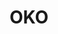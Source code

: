---
layout: place
title: OKO
permalink: /connecticut/westport/oko.html
stateAbbr: CT
stateName: Connecticut
cityName: Westport
seo:
  type: restaurant
  links: http://www.okokitchen.com/
place_id: ChIJiUYmXR4b6IkRUeCKCQERbKo
photos:
  - name: >-
      places/ChIJiUYmXR4b6IkRUeCKCQERbKo/photos/AeeoHcIw4eF0GQw_q-7EU6OKGneH38QFS-f_hdumdMp4W4qloZkfEY8PT4kJTU6BnjKqupa66S8sPAxXYzmpHrahjr8b2opoKN4WXXuPjP3EyRkTZSJkVt7jxqkEhRIqhdxkU3xNw9aD3YrFjKtCEGON5VvMTtLnonKYRVIlVcEcd0_VAT1yJ9JZb4CajJKlr1AzfQlgeV1ei-nE1C8ixQMzXzam4lPmpqahpIxjdZvByL7PGoTUqNXOy-rrocraMYs2FmWPsAuSikVQOpu23fRvhgL233g5SPnXUsQmwyL7WhSM77gxRAhMCdjjYs_Z-vzbkyZ1OvTHwFX31iHJ5jMkI3qhgHgeftR02RwLCPp0vhw3cKpABa_az3yrqKxXC7GoBkXzP0UZd06zJFtPv4jnCtdp7qB9Q_chocOeiqOg7AqQR4RD
    widthPx: 3024
    heightPx: 4032
    authorAttributions:
      - displayName: Mark LoGiurato
        uri: https://maps.google.com/maps/contrib/116823789556768102113
        photoUri: >-
          https://lh3.googleusercontent.com/a-/ALV-UjUxBY64_wC7TBCXlH972PcMDIc487I-s0yySpIwZ24S6aKw5K22pg=s100-p-k-no-mo
    flagContentUri: >-
      https://www.google.com/local/imagery/report/?cb_client=maps_api_places.places_api&image_key=!1e10!2sCIHM0ogKEICAgIDq9ZKLmgE&hl=en-US
    googleMapsUri: >-
      https://www.google.com/maps/place//data=!3m4!1e2!3m2!1sCIHM0ogKEICAgIDq9ZKLmgE!2e10!4m2!3m1!1s0x89e81b1e5d264689:0xaa6c1101098ae051
  - name: >-
      places/ChIJiUYmXR4b6IkRUeCKCQERbKo/photos/AeeoHcLxRGQtRqXCKiAeLQYsx-lJKNk_sgwh_WCxDqwjcrxEXEv3I6ZXzNN7ifq5TBJxrPqspjbxnRZPbqXIAc7UmfBnFwg3ceXvJktvhADsvtWCcPc_H3G2__68WDGeHHYL2xSUtrTtGXjloGjRp4RmcInq9QbbB475WXGPaz-S_AC0pmxHGv5GUytdpNuLQGdlczZIuNmsIc009S7_2SEUoShRtip5_7xGtsWALKDB5jTMyJku4ljokuXxFZ3VFrz9B6j1ZfvZgw-zY5AotfIaYIXkxjhJd_rZwBYpgD91Eq6nbgkgaxmnXfJS_UBAiosNLkVVTBRWBQ5b4n15O5thfj3CAx3v8Cb7_SghCYRBo0dg297Hl4CwCJMHmOXYmemFyodk7O8rhETWZlolzqoDTfIP4ffGT5YdxTI0TLPpVGKRIpMg
    widthPx: 4032
    heightPx: 3024
    authorAttributions:
      - displayName: Karilina Pleva
        uri: https://maps.google.com/maps/contrib/105794713106003963683
        photoUri: >-
          https://lh3.googleusercontent.com/a-/ALV-UjUA1wuW8GVJWYTQ9hzF7UGEd-wZvFJMt6yQ-kWH271hH0Yvo15I=s100-p-k-no-mo
    flagContentUri: >-
      https://www.google.com/local/imagery/report/?cb_client=maps_api_places.places_api&image_key=!1e10!2sCIHM0ogKEICAgMDQn8nEjgE&hl=en-US
    googleMapsUri: >-
      https://www.google.com/maps/place//data=!3m4!1e2!3m2!1sCIHM0ogKEICAgMDQn8nEjgE!2e10!4m2!3m1!1s0x89e81b1e5d264689:0xaa6c1101098ae051
  - name: >-
      places/ChIJiUYmXR4b6IkRUeCKCQERbKo/photos/AeeoHcKHB2L53jvuxHvj36iJ_9RZ-QCRsC8OuxK-4bulCIFhJIaWwIEFykkkfxRFXJLSDINRDPmJ27Ig_eexmrKu32FdDSzXxmb0_9n8DRHkn3nlga-bwIcxmmYOAFUOOvxCYa_-jlAHSTApTuV0011HSix_WErsIvAcDXtQu3xjch9qKCZOMfG85gOQmry5mnUWhC89I8JkWiyOeS_jrBu8Z9QL1nWF4GPMPIoLR_uTaHKiwQxsiE5Kvk4tcg3eQGbDFEfUiKlTTevMVSMMw7X2i9ejP3kq7FqpqDR42PCqHdQ8U2sHWn4jq1BLD3-UpxNsLtPHg1OyGetFrX9Ur2sUsLa0xcGinxPWXv0y3A0t9JnNTOKV_42frTqduZnyjqqhPnuM98UJeY0iWLcOxvoHG0r8Num1Bc-4vBgkPWkxMB-JaQ
    widthPx: 3024
    heightPx: 4032
    authorAttributions:
      - displayName: Emily “M” Calarco
        uri: https://maps.google.com/maps/contrib/105706995862979772703
        photoUri: >-
          https://lh3.googleusercontent.com/a-/ALV-UjXZ0mS5pONLvti-UdM9atqB9KpLEXfpERau2KcHoBnfiwM8FcZS=s100-p-k-no-mo
    flagContentUri: >-
      https://www.google.com/local/imagery/report/?cb_client=maps_api_places.places_api&image_key=!1e10!2sCIHM0ogKEICAgIDX9bX2KQ&hl=en-US
    googleMapsUri: >-
      https://www.google.com/maps/place//data=!3m4!1e2!3m2!1sCIHM0ogKEICAgIDX9bX2KQ!2e10!4m2!3m1!1s0x89e81b1e5d264689:0xaa6c1101098ae051
  - name: >-
      places/ChIJiUYmXR4b6IkRUeCKCQERbKo/photos/AeeoHcJSoT4OOdC9H02GUvSK_ivKRBwtepVuCv1UY2YlKAiuGony7uuurQXHVhD3V0hXtzlLOib98WKr65w6G-VGCMXq73KA-YSDkm8fVHZoODGUTnzP9nRiDNh-BN8R3Ks92vlLE7TtovHVJXC6irDfW7G945ml-Fhc1ixlinLvGThiLFb3Zr4HVYqEh_KViFGHutNM1FLxEyt3gzRnoAY3lkMjsgYSsT-3V-Nes5jN-ycCriTiuhyT5wfsEGCpayO_AVUR6tWSlRmeBzNc1WdMxZLkTocDQ7kRJ0owlGWYqbbEjWXbYFjOSbSf5iOyjfU1Zxm_8MjN5OVysQvP2IY1OlfiPW56vglcZEdHRloZVEO4xhd-t2QHYoIlanntsKdAcpZ1UI_iehDU2xWTe0f9NK1qak0Qq6u5Liva8BpIS067GqVm
    widthPx: 3600
    heightPx: 4800
    authorAttributions:
      - displayName: Krista Schmidt
        uri: https://maps.google.com/maps/contrib/101045307838755156082
        photoUri: >-
          https://lh3.googleusercontent.com/a-/ALV-UjUXzUaWWLLQj1wgRqG20kG0mtPLmZUmC-d58a60ZW_UJosL8ohbPQ=s100-p-k-no-mo
    flagContentUri: >-
      https://www.google.com/local/imagery/report/?cb_client=maps_api_places.places_api&image_key=!1e10!2sCIHM0ogKEICAgIDLs5_i0AE&hl=en-US
    googleMapsUri: >-
      https://www.google.com/maps/place//data=!3m4!1e2!3m2!1sCIHM0ogKEICAgIDLs5_i0AE!2e10!4m2!3m1!1s0x89e81b1e5d264689:0xaa6c1101098ae051
  - name: >-
      places/ChIJiUYmXR4b6IkRUeCKCQERbKo/photos/AeeoHcIJpsMHPKCfW1pRIbbzJ52KveLKYdWqzjB-Ij3VRbLqwzu64V7sfrLo3RllYo9L01cnun7c3JONTTS-MEubg0sO2N904J0qONOxnrUyMr6OKyMGPpvdDRWgQvzaPqO5LRkSbdOfTtskWN-VznrXemWKbtdfb3_70hA7OP1Vh2yjTMqQGCfCJ0FRI8kVHPOP4jp-AHBMjProHg1nJUCtJxbssovjoEpD8OqQWG-aYzA1SKIA42XUJXM7f4MNcjhW13qQamBVGPDv48_TcI1fyYelQEs9lHxH0D5ZznPid0Y_K9RWN5hX5_LaGbYauld5E4n3YTqYm5dBSC7xtt-7DaAi1abxNON6y9wSLTSl6tQiLfy_GYcXu59xMu3Yn4SpfcG6qNAm1zwICJnUWo08Xz3Lw9ccPyDDXg6MSliQPRSJrq0
    widthPx: 3600
    heightPx: 4800
    authorAttributions:
      - displayName: Krista Schmidt
        uri: https://maps.google.com/maps/contrib/101045307838755156082
        photoUri: >-
          https://lh3.googleusercontent.com/a-/ALV-UjUXzUaWWLLQj1wgRqG20kG0mtPLmZUmC-d58a60ZW_UJosL8ohbPQ=s100-p-k-no-mo
    flagContentUri: >-
      https://www.google.com/local/imagery/report/?cb_client=maps_api_places.places_api&image_key=!1e10!2sCIHM0ogKEICAgIDLs5_ikAE&hl=en-US
    googleMapsUri: >-
      https://www.google.com/maps/place//data=!3m4!1e2!3m2!1sCIHM0ogKEICAgIDLs5_ikAE!2e10!4m2!3m1!1s0x89e81b1e5d264689:0xaa6c1101098ae051
  - name: >-
      places/ChIJiUYmXR4b6IkRUeCKCQERbKo/photos/AeeoHcJ4E3W__-4YlxM88U07CzDeoIldP25zA9JNnc7XjZBPHcmM_uNTFCB1lG2TU0yFG02STXU33mwFj-eq8WQE1K-aUjX-cv02y-jbi5tlU9RpKZigdCneVJ3bbXJ9Uc3DEtWdaQczqtt3XfQPccBGQRKdkL1hgNyJtXCJRJ6tJMC8x9a-5fNemtEuv6hldRvSrRn4urc5023A1Aus6wI3rTTANyccUuJyYmk3bpcEcR9WR8_DIUCuQHqYkLzdOd-3VrJAY-S5lFouzHphApq1M3f5dPNNzPVXVwX0s5Y8zsWEnJgkeaNm2iS4G8uUqVkN2XXHsONUvpor8iLx_YUbtan8Z1v_t-eSlanwVrgMoAywJFBc_-UhGaA6eZ_uvYy6DD39749Fm4lkzRnNgvK2FOdvelyl8aMsdFIAXc1IVKHSQA
    widthPx: 3024
    heightPx: 4032
    authorAttributions:
      - displayName: Alexa Eunji Lee
        uri: https://maps.google.com/maps/contrib/115304179833040531178
        photoUri: >-
          https://lh3.googleusercontent.com/a-/ALV-UjWMWSC3LoEqwWPhLXKeSEQzDqMpJ8RCMB7W5SKJdqbUbqELe62m=s100-p-k-no-mo
    flagContentUri: >-
      https://www.google.com/local/imagery/report/?cb_client=maps_api_places.places_api&image_key=!1e10!2sCIHM0ogKEICAgID_sq-FSQ&hl=en-US
    googleMapsUri: >-
      https://www.google.com/maps/place//data=!3m4!1e2!3m2!1sCIHM0ogKEICAgID_sq-FSQ!2e10!4m2!3m1!1s0x89e81b1e5d264689:0xaa6c1101098ae051
  - name: >-
      places/ChIJiUYmXR4b6IkRUeCKCQERbKo/photos/AeeoHcIo9LIKakJloOas3YFxCaPjnpvc4Bux7xt4cqQoOtIAuJqfmRHqptr0ufxnOLGBl_gxxNGB0-6M0E3W3WzeWYK0yaQJ7wMXDbnGhliPkAy_seunqkCbE5dJwwhZnOqIFu3HI6i5p1DsdK8IM_RZfNvDDaXETdRn6kzT-STwVusDN8Ld5a3TZqwknrq1WPYd11NFFIdgF4708_hxD-8JUnaNGDzxH7qmHb-25vvXaP34Y9lveXIgmX_5f9VxqOKx3BpDYKGgQSxVP9yd09U2JAXxLZ6evmKfER9CAus9BDcBep3AbHe7XO8Nhosrugx9YsAhPU9OsXbsGWdiDlqCP_2Ng8gB3jI4Fa5Hs7C9kyrIE3IEXA5-fpJC9xV-_6mtY-QMi_dMwXF5OmvUWelaVmn2-79MnrjdxIaubu3sJKw
    widthPx: 3600
    heightPx: 4800
    authorAttributions:
      - displayName: Karilina Pleva
        uri: https://maps.google.com/maps/contrib/105794713106003963683
        photoUri: >-
          https://lh3.googleusercontent.com/a-/ALV-UjUA1wuW8GVJWYTQ9hzF7UGEd-wZvFJMt6yQ-kWH271hH0Yvo15I=s100-p-k-no-mo
    flagContentUri: >-
      https://www.google.com/local/imagery/report/?cb_client=maps_api_places.places_api&image_key=!1e10!2sCIHM0ogKEICAgMDQn8nETg&hl=en-US
    googleMapsUri: >-
      https://www.google.com/maps/place//data=!3m4!1e2!3m2!1sCIHM0ogKEICAgMDQn8nETg!2e10!4m2!3m1!1s0x89e81b1e5d264689:0xaa6c1101098ae051
  - name: >-
      places/ChIJiUYmXR4b6IkRUeCKCQERbKo/photos/AeeoHcIi5CqyVKaQibxC0QPZpOek3uN34W6zng8zwhAvvsFlkVH2kafSsysDGyeIZ037VBS-MJsIBOq1Kq3-k8r026H7MRh75hfOppSEZoMcyNfgQNdOomn1mI3AYbGDJK7gWXqGn4cAIMUTqIvmclK3E4Nc3OGWFZe0Tx6UglAk4hg3VWsglIlB3RHNtWfBqLRbT6GEpMH_X0JwA4rxMi72u9-KpYYcKAJAkqRucimIR2bdlqikRzOXPQLMYFyrRob_vm135-wmziWgdYxFtOrzwZKMThIPKXvjtsAfjVMsZeizV_t2gt4js5WzPN2qnWKyJb2sL9vbF43GxywZpRAYyj1pTGoWM0witRmwRLDgFgnZB2s-tfqEq9iLpiswtUdWIxmgWshn-LgSqVOYokKIfFBZtdY6Qf7XkgEvzPkiVB2ZHA
    widthPx: 3024
    heightPx: 4032
    authorAttributions:
      - displayName: Food of CT
        uri: https://maps.google.com/maps/contrib/112487265661034916508
        photoUri: >-
          https://lh3.googleusercontent.com/a-/ALV-UjVdND3uBUC8fi0kvMsTVgkUS_h9krgUdHKaAu4tZXZnxtdC__k=s100-p-k-no-mo
    flagContentUri: >-
      https://www.google.com/local/imagery/report/?cb_client=maps_api_places.places_api&image_key=!1e10!2sCIHM0ogKEICAgIDD0rfhAg&hl=en-US
    googleMapsUri: >-
      https://www.google.com/maps/place//data=!3m4!1e2!3m2!1sCIHM0ogKEICAgIDD0rfhAg!2e10!4m2!3m1!1s0x89e81b1e5d264689:0xaa6c1101098ae051
  - name: >-
      places/ChIJiUYmXR4b6IkRUeCKCQERbKo/photos/AeeoHcK9ve4zTvcFCa97PgjHuer0MRflE0kBAzWmtFVBP8SqQzMUqt8yA0R84JYX8VFYhto8PQ1IjLjrPWndtm3e-1nZaV578NivWPFV3gg-4Omc2sigTUp26asnIJ_JZ3ATa6ds1ZhgPgUpD8vNl23ncIRra7iFe0IsU8jbTotRAl66lQJBjV717zscY5R732qWzdvWMFaIqQCmF9V64nRPCl-9CZyeT42yiNToXE9bNIL4XPr3qmKsUp0S_UqKIp0joMgmUrm7xK84CtTuanTMG9bQ9IaMzTF5KGWGBZPnlA4_q8D00YQRHElK0VtAo4Skk4xykMxcu2RJTJXCwQyCuVOIl6m0IDWHiGjGoX3a_X64cxfP1YjyZCSgmceObF_wJGwKSWl2Zwtl32tBP0-rBxvss1vtcs163jSuundA6pCHrQ
    widthPx: 3024
    heightPx: 4032
    authorAttributions:
      - displayName: Food of CT
        uri: https://maps.google.com/maps/contrib/112487265661034916508
        photoUri: >-
          https://lh3.googleusercontent.com/a-/ALV-UjVdND3uBUC8fi0kvMsTVgkUS_h9krgUdHKaAu4tZXZnxtdC__k=s100-p-k-no-mo
    flagContentUri: >-
      https://www.google.com/local/imagery/report/?cb_client=maps_api_places.places_api&image_key=!1e10!2sCIHM0ogKEICAgIDD0rfhIg&hl=en-US
    googleMapsUri: >-
      https://www.google.com/maps/place//data=!3m4!1e2!3m2!1sCIHM0ogKEICAgIDD0rfhIg!2e10!4m2!3m1!1s0x89e81b1e5d264689:0xaa6c1101098ae051
  - name: >-
      places/ChIJiUYmXR4b6IkRUeCKCQERbKo/photos/AeeoHcJUsW66ZbImcJd0xkrIjCogBmXAYCcD5lIPlDaHrEEIe1GA__k6TzgBKspwf3hzv_Wlpw2LIb4vfTtDAhep_DAKgUBPGW9MJEu5SvMDNqgnOhDM1W8RISVI396CklwGro3O8ayqYH9fZSitr5D19SExtpuTqHskOfqcRVBZaneb-680rSR2W6BgmD9TEYGT_xU0ZZsZuETqukSWWIS8nrt7Oo-91h_KH7MWkYnO7J1TF6yHFaCVXiFmzCerfPXBFLcSPn1MMjSsEhKTFY5TvTmEyx45RvCayCBCQ48R3ozxJTTPCRXHv9deHd_7wark89fcaEiAwgzRoEoWLduYKKa2k7huSl-e43MARiE8HBsHysfew3MxcaGIZ4lYZVuNMQZ5hB1Zoz-meYZ9Lp0CpEbd7GdLob22rIucq30aMWL5mQ
    widthPx: 3024
    heightPx: 4032
    authorAttributions:
      - displayName: Dana Loubriel Rivera
        uri: https://maps.google.com/maps/contrib/102317800978594678345
        photoUri: >-
          https://lh3.googleusercontent.com/a/ACg8ocJM5K8OZS5jdL0rU-uJxrpjvzyGsu7c0ziYz4Ba7MfU7X5OVA=s100-p-k-no-mo
    flagContentUri: >-
      https://www.google.com/local/imagery/report/?cb_client=maps_api_places.places_api&image_key=!1e10!2sCIHM0ogKEICAgIC31IntNg&hl=en-US
    googleMapsUri: >-
      https://www.google.com/maps/place//data=!3m4!1e2!3m2!1sCIHM0ogKEICAgIC31IntNg!2e10!4m2!3m1!1s0x89e81b1e5d264689:0xaa6c1101098ae051
address: 6 Wilton Rd, Westport, CT 06880, USA
street: 6 Wilton Rd
city: Westport
state: CT
zip: '06880'
country: USA
neighborhood: Old Hill
latitude: '41.141114'
longitude: '-73.364538'
accessibility_options:
  wheelchairAccessibleParking: true
  wheelchairAccessibleEntrance: true
  wheelchairAccessibleRestroom: true
  wheelchairAccessibleSeating: true
business_status: OPERATIONAL
name: OKO
google_maps_links:
  directionsUri: >-
    https://www.google.com/maps/dir//''/data=!4m7!4m6!1m1!4e2!1m2!1m1!1s0x89e81b1e5d264689:0xaa6c1101098ae051!3e0
  placeUri: https://maps.google.com/?cid=12280208980085235793
  writeAReviewUri: >-
    https://www.google.com/maps/place//data=!4m3!3m2!1s0x89e81b1e5d264689:0xaa6c1101098ae051!12e1
  reviewsUri: >-
    https://www.google.com/maps/place//data=!4m4!3m3!1s0x89e81b1e5d264689:0xaa6c1101098ae051!9m1!1b1
  photosUri: >-
    https://www.google.com/maps/place//data=!4m3!3m2!1s0x89e81b1e5d264689:0xaa6c1101098ae051!10e5
primary_type: Japanese Restaurant
opening_hours:
  openNow: true
  periods:
    - open:
        day: 0
        hour: 17
        minute: 0
      close:
        day: 0
        hour: 21
        minute: 30
    - open:
        day: 2
        hour: 17
        minute: 0
      close:
        day: 2
        hour: 21
        minute: 30
    - open:
        day: 3
        hour: 17
        minute: 0
      close:
        day: 3
        hour: 21
        minute: 30
    - open:
        day: 4
        hour: 17
        minute: 0
      close:
        day: 4
        hour: 21
        minute: 30
    - open:
        day: 5
        hour: 17
        minute: 0
      close:
        day: 5
        hour: 22
        minute: 30
    - open:
        day: 6
        hour: 17
        minute: 0
      close:
        day: 6
        hour: 22
        minute: 30
  weekdayDescriptions:
    - 'Monday: Closed'
    - 'Tuesday: 5:00 – 9:30 PM'
    - 'Wednesday: 5:00 – 9:30 PM'
    - 'Thursday: 5:00 – 9:30 PM'
    - 'Friday: 5:00 – 10:30 PM'
    - 'Saturday: 5:00 – 10:30 PM'
    - 'Sunday: 5:00 – 9:30 PM'
  nextCloseTime: '2025-05-04T02:30:00Z'
secondary_opening_hours:
  regular:
    weekdayDescriptions: null
    type: null
  current:
    weekdayDescriptions: null
    type: null
phone: (203) 557-8404
price_level: PRICE_LEVEL_MODERATE
price_range: $50 &ndash; $100
rating: '4.4'
rating_count: 237
website: http://www.okokitchen.com/
description: >-
  Discover OKO in Westport, CT$$$OKO in Westport, CT, is a standout Japanese
  restaurant renowned for its quality selection of sushi and a variety of
  inventive cocktails that elevate the dining experience. This spot emphasizes
  fresh ingredients and creative flavors, making it a go-to choice for those
  seeking authentic Japanese cuisine in a welcoming atmosphere. Accessibility
  features like wheelchair-friendly parking and entrances ensure it's inclusive
  for all visitors, adding to its appeal as a modern dining destination. With
  evening hours that cater to relaxed dinners, OKO provides an ideal setting for
  enjoying top-rated sushi options near you, blending tradition with
  contemporary twists for a memorable meal.
generative_summary: >-
  Discover OKO in Westport, CT$$$OKO in Westport, CT, is a standout Japanese
  restaurant renowned for its quality selection of sushi and a variety of
  inventive cocktails that elevate the dining experience. This spot emphasizes
  fresh ingredients and creative flavors, making it a go-to choice for those
  seeking authentic Japanese cuisine in a welcoming atmosphere. Accessibility
  features like wheelchair-friendly parking and entrances ensure it's inclusive
  for all visitors, adding to its appeal as a modern dining destination. With
  evening hours that cater to relaxed dinners, OKO provides an ideal setting for
  enjoying top-rated sushi options near you, blending tradition with
  contemporary twists for a memorable meal.
generative_disclosure: Summarized by AI using the Grok-3-Mini model.
reviews: null
review_summary: >-
  What Customers Are Saying About OKO$$$Folks often rave about the fresh and
  flavorful sushi at this Japanese spot, highlighting it as one of the best
  options in the area for a satisfying meal. Many appreciate the creative
  cocktails that pair perfectly with the dishes, adding a fun twist to the
  overall vibe. Reviewers frequently note the attentive service and welcoming
  environment, which make dining out feel effortless and enjoyable. While a few
  mention minor waits during peak times, the high marks for taste and quality
  keep the feedback overwhelmingly positive, making it a solid pick for anyone
  searching for reliable sushi restaurants nearby. Overall, it's clear that
  visitors keep coming back for the authentic flavors and great value,
  solidifying its status as a favorite local haunt.
review_disclosure: Summarized by AI using the Grok-3-Mini model.
parking_options: null
payment_options: null
allow_dogs: null
curbside_pickup: null
delivery: null
dine_in: null
good_for_children: null
good_for_groups: null
good_for_sports: null
live_music: null
menu_for_children: null
outdoor_seating: null
reservable: null
restroom: null
serves_beer: null
serves_breakfast: null
serves_brunch: null
serves_cocktails: null
serves_coffee: null
serves_dinner: null
serves_dessert: null
serves_lunch: null
serves_vegetarian_food: null
serves_wine: null
takeout: null
update_category: enterprise
places_description: null

---